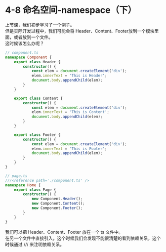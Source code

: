 # 4-8 命名空间-namespace（下）
上节课，我们初步学习了一个例子。    
但是实际开发过程中，我们可能会将 Header、Content、Footer放到一个模块里面，或者放到一个文件。   
这时候该怎么办呢？  
```typescript
// component.ts
namespace Component {
    export class Header {
        constructor() {
            const elem = document.createElement('div');
            elem.innerText = 'This is Header';
            document.body.appendChild(elem);
        }
    }

    export class Content {
        constructor() {
            const elem = document.createElement('div');
            elem.innerText = 'This is Content';
            document.body.appendChild(elem);
        }
    }

    export class Footer {
        constructor() {
            const elem = document.createElement('div');
            elem.innerText = 'This is Footer';
            document.body.appendChild(elem);
        }
    }
}
```
```typescript
// page.ts
///<reference path='./component.ts' />
namespace Home {
    export class Page {
        constructor() {
            new Component.Header();
            new Component.Content();
            new Component.Footer();
        }
    }
}
```
我们可以把 Header、Content、Footer 放在一个 ts 文件中。   
在另一个文件中直接引入，这个时候我们会发现不能很清楚的看到依赖关系，这个时候通过 /// 来注明依赖关系。